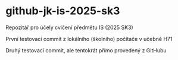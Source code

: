 # github-jk-is-2025-sk3
Repozitář pro účely cvičení předmětu IS (2025 SK3)


První testovací commit z lokálního (školního) počítače v učebně H71 


Druhý testovací commit, ale tentokrát přímo provedený z GitHubu
